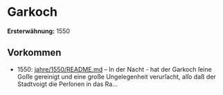 # Garkoch

**Ersterwähnung:** 1550

## Vorkommen
- 1550: [jahre/1550/README.md](../jahre/1550/README.md) – In der Nacht - hat der Garkoch ſeine Goſſe gereinigt
und eine große Ungelegenheit verurſacht, alſo daß der
Stadtvoigt die Perſonen in das Ra...
